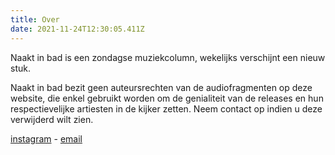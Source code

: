 ```yaml
---
title: Over
date: 2021-11-24T12:30:05.411Z
---
```

Naakt in bad is een zondagse muziekcolumn, wekelijks verschijnt een nieuw stuk.

Naakt in bad bezit geen auteursrechten van de audiofragmenten op deze website, die enkel gebruikt worden om de genialiteit van de releases en hun respectievelijke artiesten in de kijker zetten. Neem contact op indien u deze verwijderd wilt zien.

[instagram](https://www.instagram.com/naaktinbad/) - [email](mailto:name@mail.com)
